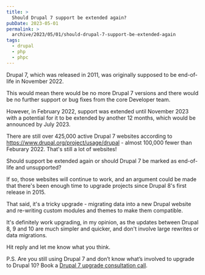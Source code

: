 ```yaml
---
title: >
  Should Drupal 7 support be extended again?
pubDate: 2023-05-01
permalink: >
  archive/2023/05/01/should-drupal-7-support-be-extended-again
tags:
  - drupal
  - php
  - phpc
---
```


Drupal 7, which was released in 2011, was originally supposed to be end-of-life in November 2022.

This would mean there would be no more Drupal 7 versions and there would be no further support or bug fixes from the core Developer team.

However, in February 2022, support was extended until November 2023 with a potential for it to be extended by another 12 months, which would be announced by July 2023.

There are still over 425,000 active Drupal 7 websites according to <https://www.drupal.org/project/usage/drupal> - almost 100,000 fewer than Feburary 2022. That's still a lot of websites!

Should support be extended again or should Drupal 7 be marked as end-of-life and unsupported?

If so, those websites will continue to work, and an argument could be made that there's been enough time to upgrade projects since Drupal 8's first release in 2015.

That said, it's a tricky upgrade - migrating data into a new Drupal website and re-writing custom modules and themes to make them compatible.

It's definitely work upgrading, in my opinion, as the updates between Drupal 8, 9 and 10 are much simpler and quicker, and don't involve large rewrites or data migrations.

Hit reply and let me know what you think.

P.S. Are you still using Drupal 7 and don’t know what’s involved to upgrade to Drupal 10? Book a [Drupal 7 upgrade consultation call](https://www.oliverdavies.uk/call).

